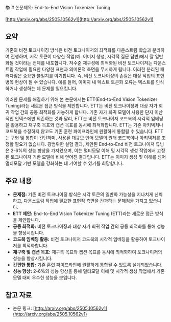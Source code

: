 📚 # 논문제목: End-to-End Vision Tokenizer Tuning

[http://arxiv.org/abs/2505.10562v1](http://arxiv.org/abs/2505.10562v1)

## 요약

기존의 비전 토크나이징 방식은 비전 토크나이저의 최적화를 다운스트림 학습과 분리하여 진행하며, 시각 토큰이 다양한 작업(예: 이미지 생성, 시각적 질문 답변)에서 잘 일반화될 것이라는 전제를 내포합니다. 저수준 재구성에 최적화된 비전 토크나이저는 다운스트림 작업에 필요한 다양한 표현과 의미론적 측면을 무시하게 됩니다. 이러한 분리된 패러다임은 중요한 불일치를 야기합니다. 즉, 비전 토크나이징의 손실은 대상 작업의 표현 병목 현상이 될 수 있습니다. 예를 들어, 이미지 내 텍스트 토큰화 오류는 텍스트를 인식하거나 생성하는 데 문제를 일으킵니다.

이러한 문제를 해결하기 위해 본 논문에서는 ETT(End-to-End Vision Tokenizer Tuning)라는 새로운 접근 방식을 제안합니다. ETT는 비전 토크나이징과 대상 자가 회귀 작업 간의 공동 최적화를 가능하게 합니다. 기존 자가 회귀 모델이 사용한 단지 이산적인 인덱스에만 의존하는 것과 달리, ETT는 비전 토크나이저 코드북의 시각적 임베딩을 활용하고 재구축 목표와 캡션 목표를 동시에 최적화합니다. ETT는 기존 아키텍처나 코드북을 수정하지 않고도 기존 훈련 파이프라인에 원활하게 통합될 수 있습니다. ETT는 구현 및 통합이 간단하며, 사용된 대규모 언어 모델의 원래 코드북이나 아키텍처를 조정할 필요가 없습니다. 광범위한 실험 결과, 제안된 End-to-End 비전 토크나이저 튜닝은 2-6%의 성능 향상을 가져왔으며, 이는 멀티모달 이해 및 시각적 생성 작업에서 고정된 토크나이저 기반 모델에 비해 얻어진 결과입니다. ETT는 이미지 생성 및 이해를 넘어 멀티모달 기반 모델을 강화하는 데 기여할 수 있기를 희망합니다.

## 주요 내용

* **문제점:** 기존 비전 토크나이징 방식은 시각 토큰의 일반화 가능성을 지나치게 신뢰하고, 다운스트림 작업에 필요한 표현적 측면을 간과하는 문제점을 가지고 있습니다.
* **ETT 제안:** End-to-End Vision Tokenizer Tuning (ETT)라는 새로운 접근 방식을 제안합니다.
* **공동 최적화:** 비전 토크나이징과 대상 자가 회귀 작업 간의 공동 최적화를 통해 성능을 향상시킵니다.
* **코드북 임베딩 활용:** 비전 토크나이저 코드북의 시각적 임베딩을 활용하여 토크나이저를 최적화합니다.
* **재구축 및 캡션 목표:** 재구축 목표와 캡션 목표를 동시에 최적화하여 토크나이저의 성능을 향상시킵니다.
* **간편한 통합:** 기존 훈련 파이프라인에 원활하게 통합될 수 있도록 설계되었습니다.
* **성능 향상:** 2-6%의 성능 향상을 통해 멀티모달 이해 및 시각적 생성 작업에서 기존 모델 대비 우수한 성능을 보입니다.

## 참고 자료

* 논문 링크: [http://arxiv.org/abs/2505.10562v1](http://arxiv.org/abs/2505.10562v1)